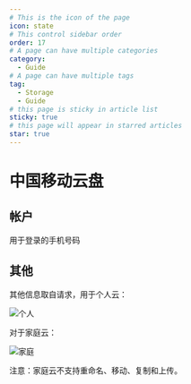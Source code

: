 ```yaml
---
# This is the icon of the page
icon: state
# This control sidebar order
order: 17
# A page can have multiple categories
category:
  - Guide
# A page can have multiple tags
tag:
  - Storage
  - Guide
# this page is sticky in article list
sticky: true
# this page will appear in starred articles
star: true
---
```


# 中国移动云盘

## 帐户

用于登录的手机号码

## 其他

其他信息取自请求，用于个人云：

![个人](/img/drivers/139-personal.png)

对于家庭云：

![家庭](/img/drivers/139-family.png)

注意：家庭云不支持重命名、移动、复制和上传。
